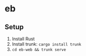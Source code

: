 # eb

## Setup
1. Install Rust
2. Install trunk: `cargo install trunk`
3. `cd eb-web && trunk serve`

